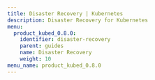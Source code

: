 ```yaml
---
title: Disaster Recovery | Kubernetes
description: Disaster Recovery for Kubernetes
menu:
  product_kubed_0.8.0:
    identifier: disaster-recovery
    parent: guides
    name: Disaster Recovery
    weight: 10
menu_name: product_kubed_0.8.0
---
```


